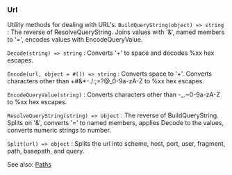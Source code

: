 ### Url

Utility methods for dealing with URL's.
`BuildQueryString(object) => string`
: The reverse of ResolveQueryString. Joins values with '&', named members to '=', encodes values with EncodeQueryValue.

`Decode(string) => string`
: Converts '+' to space and decodes %xx hex escapes.

`Encode(url, object = #()) => string`
: Converts space to '+'. Converts characters other than +#&*-./:;=?@_0-9a-zA-Z to %xx hex escapes.

`EncodeQueryValue(string)`
: Converts characters other than -_.~0-9a-zA-Z to %xx hex escapes.

`ResolveQueryString(string) => object`
: The reverse of BuildQueryString. Splits on '&', converts '=' to named members, applies Decode to the values, converts numeric strings to number.

`Split(url) => object`
: Splits the url into scheme, host, port, user, fragment, path, basepath, and query.

See also: [Paths](<Paths.md>)